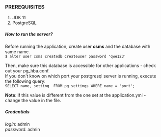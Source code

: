 ### PREREQUISITES

1. JDK 11
2. PostgreSQL

##### How to run the server?
Before running the application, create user **csms** and the database with same name. <br />
`$ alter user csms createdb createuser password 'qwe123'` <br />

Then, make sure this database is accessible for other applications - check out your pg_hba.conf. <br />
If you don't know on which port your postgresql server is running, execute the following query: <br />
`SELECT name, setting  FROM pg_settings WHERE name = 'port';` <br />

**Note**: if this value is different from the one set at the application.yml - change the value in the file. <br />

##### Credentials
*login*: admin<br />
*password*: admin<br />
